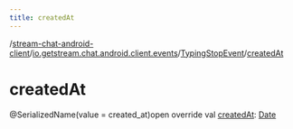 ```yaml
---
title: createdAt
---
```

/[stream-chat-android-client](../../index.md)/[io.getstream.chat.android.client.events](../index.md)/[TypingStopEvent](index.md)/[createdAt](createdAt.md)  
  
  
  
# createdAt  
@SerializedName(value = created_at)open override val [createdAt](createdAt.md): [Date](https://developer.android.com/reference/kotlin/java/util/Date.html)
